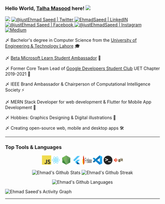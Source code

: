 ### Hello World, [Talha Masood](http://talhamasood.me/) here! <img src="https://user-images.githubusercontent.com/46846821/87522094-a135a000-c69e-11ea-899d-e8093968ef3b.gif" width="24px">

<p align="center">

![](https://komarev.com/ghpvc/?username=talhamasood0000&color=blueviolet&label=Profile+Views)
<a href="https://twitter.com/talhamasood0000">
<img alt="@justEhmad Saeed | Twitter" src="https://img.shields.io/badge/twitter-%231DA1F2.svg?&style=for-the-badge&logo=twitter&logoColor=white" />
</a>  <a href="https://www.linkedin.com/in/justehmadsaeed/">
<img alt="EhmadSaeed | LinkedIN"  src="https://img.shields.io/badge/linkedin-%230077B5.svg?&style=for-the-badge&logo=linkedin&logoColor=white" />
</a>
<a href="https://www.facebook.com/justEhmadSaeed">
<img  alt="@justEhmad Saeed | Facebook" src="https://img.shields.io/badge/facebook-%231877F2.svg?&style=for-the-badge&logo=facebook&logoColor=white" />
</a>
<a href="https://www.instagram.com/justEhmadSaeed">
<img alt="@justEhmadSaeed | Instagram"  src="https://img.shields.io/badge/instagram-%23E4405F.svg?&style=for-the-badge&logo=instagram&logoColor=white" />
</a>
<a href="https://medium.com/@justEhmadSaeed" target="_blank">
<img src = "https://img.shields.io/badge/medium-%2312100E.svg?&style=for-the-badge&logo=medium&logoColor=white" alt = "Medium" />
</a>
</p>

 〆  Bachelor's degree in Computer Science from the [University of Engineering & Technology Lahore](https://uet.edu.pk/) 🎓

 〆  [Beta Microsoft Learn Student Ambassador](https://studentambassadors.microsoft.com) 🔰

 〆 Former Core Team Lead of [Google Developers Student Club](https://developers.google.com/community/dsc) UET Chapter 2019-2021 🚀

 〆 IEEE Brand Ambassador & Chairperson of Computational Intelligence Society ⚡

 〆 MERN Stack Developer for web development & Flutter for Mobile App Development 🌱

 〆 Hobbies: Graphics Designing & Digital illustrations 🎨

 〆 Creating open-source web, mobile and desktop apps 🛠️
 
---

### Top Tools & Languages 
<p align="center">
<img src="https://raw.githubusercontent.com/github/explore/80688e429a7d4ef2fca1e82350fe8e3517d3494d/topics/javascript/javascript.png" alt="Javascript" width="30" height="30"/><img src="https://raw.githubusercontent.com/github/explore/80688e429a7d4ef2fca1e82350fe8e3517d3494d/topics/react/react.png" alt="React" width="30" height="30"/>
<img src="https://raw.githubusercontent.com/github/explore/80688e429a7d4ef2fca1e82350fe8e3517d3494d/topics/nodejs/nodejs.png" alt="Nodejs" width="30" height="30"/>
<img src="https://raw.githubusercontent.com/github/explore/80688e429a7d4ef2fca1e82350fe8e3517d3494d/topics/flutter/flutter.png" alt="Flutter" width="30" height="30"/>
<img src="https://raw.githubusercontent.com/gilbarbara/logos/master/logos/firebase.svg" alt="Firebase" width="30" height="30"/> 
<img src="https://raw.githubusercontent.com/github/explore/80688e429a7d4ef2fca1e82350fe8e3517d3494d/topics/visual-studio-code/visual-studio-code.png" alt="VSCode" width="30" height="30"/>
<img src="https://raw.githubusercontent.com/github/explore/80688e429a7d4ef2fca1e82350fe8e3517d3494d/topics/terminal/terminal.png" alt="Terminal" width="30" height="30"/>
<img src="https://raw.githubusercontent.com/github/explore/80688e429a7d4ef2fca1e82350fe8e3517d3494d/topics/git/git.png" width="30" alt="Git" height="30" />
</p>

<p align="center">
 
 <img width="400px" src="https://github-readme-stats.vercel.app/api?username=justEhmadSaeed&theme=tokyonight&show_icons=true&count_private=true&hide_border=true" alt="Ehmad's Github Stats"/>
 <img width="400px" src="https://github-readme-streak-stats.herokuapp.com/?user=justEhmadSaeed&theme=tokyonight&hide_border=true" alt="Ehmad's Github Streak"/> 
 
</p>

<p align="center">
 <img width="400px" src="https://github-readme-stats.vercel.app/api/top-langs/?username=justEhmadSaeed&hide=python&layout=compact&theme=tokyonight&hide_border=true" alt="Ehmad's Github Languages"/>
 
</p>

<img alt="Ehmad Saeed's Activity Graph" src="https://activity-graph.herokuapp.com/graph?username=justEhmadSaeed&bg_color=1F222E&color=ffffff&line=f08c2d&point=444040&area=true&hide_border=true" />

---
<!--

Here are some ideas to get you started:

- 👯 I’m looking to collaborate on ...
- 🤔 I’m looking for help with ...
- 💬 Ask me about
- 😄 Pronouns: ...
- ⚡ Fun fact: ...
-->
